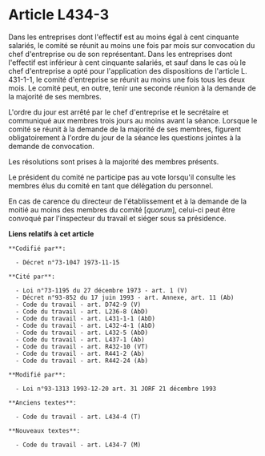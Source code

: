# Article L434-3

Dans les entreprises dont l'effectif est au moins égal à cent cinquante salariés, le comité se réunit au moins une fois par
mois sur convocation du chef d'entreprise ou de son représentant. Dans les entreprises dont l'effectif est inférieur à cent
cinquante salariés, et sauf dans le cas où le chef d'entreprise a opté pour l'application des dispositions de l'article L.
431-1-1, le comité d'entreprise se réunit au moins une fois tous les deux mois. Le comité peut, en outre, tenir une seconde
réunion à la demande de la majorité de ses membres.

L'ordre du jour est arrêté par le chef d'entreprise et le secrétaire et communiqué aux membres trois jours au moins avant la
séance. Lorsque le comité se réunit à la demande de la majorité de ses membres, figurent obligatoirement à l'ordre du jour de
la séance les questions jointes à la demande de convocation.

Les résolutions sont prises à la majorité des membres présents.

Le président du comité ne participe pas au vote lorsqu'il consulte les membres élus du comité en tant que délégation du
personnel.

En cas de carence du directeur de l'établissement et à la demande de la moitié au moins des membres du comité [*quorum*],
celui-ci peut être convoqué par l'inspecteur du travail et siéger sous sa présidence.

**Liens relatifs à cet article**

	**Codifié par**:

	  - Décret n°73-1047 1973-11-15

	**Cité par**:

	  - Loi n°73-1195 du 27 décembre 1973 - art. 1 (V)
	  - Décret n°93-852 du 17 juin 1993 - art. Annexe, art. 11 (Ab)
	  - Code du travail - art. D742-9 (V)
	  - Code du travail - art. L236-8 (AbD)
	  - Code du travail - art. L431-1-1 (AbD)
	  - Code du travail - art. L432-4-1 (AbD)
	  - Code du travail - art. L432-5 (AbD)
	  - Code du travail - art. L437-1 (Ab)
	  - Code du travail - art. R432-10 (VT)
	  - Code du travail - art. R441-2 (Ab)
	  - Code du travail - art. R442-24 (Ab)

	**Modifié par**:

	  - Loi n°93-1313 1993-12-20 art. 31 JORF 21 décembre 1993

	**Anciens textes**:

	  - Code du travail - art. L434-4 (T)

	**Nouveaux textes**:

	  - Code du travail - art. L434-7 (M)
